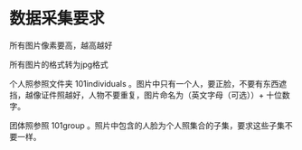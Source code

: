 # 数据采集要求
所有图片像素要高，越高越好

所有图片的格式转为jpg格式

个人照参照文件夹 101individuals 。图片中只有一个人，要正脸，不要有东西遮挡，越像证件照越好，人物不要重复，图片命名为（英文字母（可选））+ 十位数字。

团体照参照 101group 。照片中包含的人脸为个人照集合的子集，要求这些子集不要一样。

